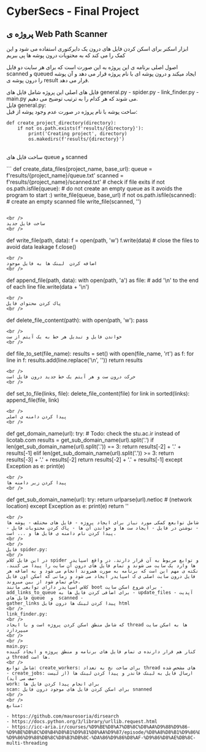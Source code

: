 # CyberSecs - Final Project

## پروژه ی Web Path Scanner

ابزار اسکنر برای اسکن کردن فایل های درون یک دایرکتوری استفاده می شود و این کمک را می کند که به محتویات درون پوشه ها پی ببریم

اصول اصلی برنامه ی این پروژه به این صورت است که برای هر سایت دو فایل scanned و  queued ایجاد میکند و درون پوشه ای با نام پروژه قرار می دهد 
و آن پوشه را درون پوشه ی result قرار می دهد.

فایل های اصلی این پروژه شامل فایل های general.py - spider.py - link_finder.py - main.py  می شوند که هر کدام را به ترتیب توضیح می دهیم.
<br />
فایل general.py:
<br />
ساخت پوشه با نام پروژه در صورت عدم وجود پوشه از قبل:
<br />
```
def create_project_directory(directory):
    if not os.path.exists(f'results/{directory}'):
        print('Creating project', directory)
        os.makedirs(f'results/{directory}')
```
<br />
ساخت فایل های queue و scanned
<br />

‍‍‌```
def create_data_files(project_name, base_url):
    queue = f'results/{project_name}/queue.txt'
    scanned = f'results/{project_name}/scanned.txt'
    # check if file exits
    if not os.path.isfile(queue):
        # do not create an empty queue as it avoids the program to start :)
        write_file(queue, base_url)
    if not os.path.isfile(scanned):
        # create an empty scanned file
        write_file(scanned, '')
```

<br />
ساخت فایل جدید
<br />
```
def write_file(path, data):
    f = open(path, 'w')
    f.write(data)
    # close the files to avoid data leakage
    f.close()
```
<br />
اضافه کردن  لینک ها به فایل موجود
<br />
```
def append_file(path, data):
    with open(path, 'a') as file:
        # add '\n' to the end of each line
        file.write(data + '\n')
```
<br />
پاک کردن محتوای فایل
<br />
```
def delete_file_content(path):
    with open(path, 'w'):
        pass
```
<br />
خواندن فایل و تبدیل هر خط به یک آیتم از ست
<br />
```
def file_to_set(file_name):
    results = set()
    with open(file_name, 'rt') as f:
        for line in f:
            results.add(line.replace('\n', ''))
    return results
```
<br />
حرکت درون ست و هر آیتم یک خط جدید درون فایل است
<br />
```
def set_to_file(links, file):
    delete_file_content(file)
    for link in sorted(links):
        append_file(file, link)
```
<br />
پیدا کردن دامنه ی اصلی
<br />
```
def get_domain_name(url):
    try:
        # Todo: check the stu.ac.ir instead of licotab.com
        results = get_sub_domain_name(url).split('.')
        if len(get_sub_domain_name(url).split('.')) == 3:
            return results[-2] + '.' + results[-1]
        elif len(get_sub_domain_name(url).split('.')) >= 3:
            return results[-3] + '.' + results[-2]
        return results[-2] + '.' + results[-1]
    except Exception as e:
        print(e)
```
<br />
پیدا کردن زیر دامنه ها
<br />
```
def get_sub_domain_name(url):
    try:
        return urlparse(url).netloc  # (network location)
    except Exception as e:
        print(e)
        return ''
```
<br />
شامل توابعع کمکی مورد نیاز برای ایجاد پروژه - فایل های مختلف - پوشه ها - نوشتن در فایل - ایجاد ست ها و خواندن آن ها - پاک کردن محتوبات فایل - پیدا کردن نام دامنه ی فایل ها و ... است.
<br />
<br />
فایل spider.py:
<br />
در این فایل کلاس spider و توابع مربوط به آن قرار دارند. در واقع اسپایدر ها وارد یک سایت می شوند و تمام فایل های درون آن سایت را پیدا می کنند. نکته ی مهم این است که برنامه به صورت همروند انجام می شود و به اضافه هر فایل درون سایت اصلی ی ک اسپایدر ایجاد می شود و زمانی که اسکن اون فایل خاص تمام شود از بین میروند.
کلاس اسپایدر دارای توابعی مانند boot برای شروع اسکن سایت - add_links_to_queue برای اضافی کردن فایل ها به - update_files - آپدیت فایل های queue  و  scanned -
gather_links پیدا کردن لینک ها درون فایل html
<br />
link_finder.py:
<br />
که شامل منطق اسکن کردن پروژه است و با ایجاد thread ها به اسکن سایت میپردازد 
<br />
<br />
main.py:
کنار هم قرار دارنده ی تمام فایل های برنامه و منطق پروژه و ایجاد کننده ی thread ها است.
<br />
شامل توابع: create_workers: برای ساخت نخ به تعداد thread های مشخص شده - create_jobs: ارسال فایل به لینک فاندر و پیدا کردن لینک ها (از لیست صف می آید)-
work: برای انجام پیدا کردن فایل ها
scan: برای اسکن کردن فایل های موجود درون فایل snanned
<br />
<br />
منابع:

- https://github.com/maurosoria/dirsearch
- https://docs.python.org/3/library/urllib.request.html
- https://icc-aria.ir/courses/%D9%BE%D8%A7%DB%8C%D8%AA%D9%88%D9%86-%D9%BE%DB%8C%D8%B4%D8%B1%D9%81%D8%AA%D9%87/episode/%D8%A8%D8%B1%D9%86%D8%A7%D9%85%D9%87-%D9%86%D9%88%DB%8C%D8%B3%DB%8C-%DA%86%D9%86%D8%AF-%D9%86%D8%AE%DB%8C-multi-threading